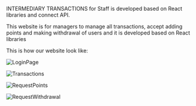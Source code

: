 
INTERMEDIARY TRANSACTIONS for Staff is developed based on React libraries and connect API.

This website is for managers to manage all transactions, accept adding points and making withdrawal of users and it is developed based on React libraries

This is how our website look like:

![LoginPage](https://i.imgur.com/YkrIpg0.png)

![Transactions](https://i.imgur.com/nMBt5JC.png)

![RequestPoints](https://i.imgur.com/elDfBGp.png)

![RequestWithdrawal](https://i.imgur.com/gRe8ZDr.png)
